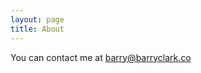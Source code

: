 ```yaml
---
layout: page
title: About
---
```


You can contact me at [barry@barryclark.co](mailto:barry@barryclark.co)